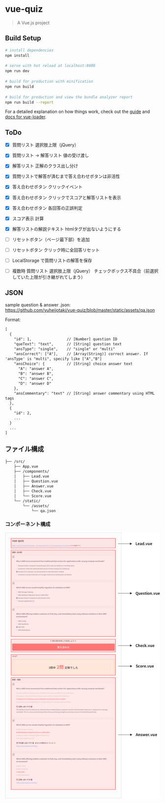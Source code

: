 # vue-quiz

> A Vue.js project

## Build Setup

``` bash
# install dependencies
npm install

# serve with hot reload at localhost:8080
npm run dev

# build for production with minification
npm run build

# build for production and view the bundle analyzer report
npm run build --report
```

For a detailed explanation on how things work, check out the [guide](http://vuejs-templates.github.io/webpack/) and [docs for vue-loader](http://vuejs.github.io/vue-loader).



## ToDo

- [x] 質問リスト 選択肢上限（jQuery）
- [x] 質問リスト → 解答リスト 値の受け渡し
- [x] 解答リスト 正解のクラス出し分け
- [x] 質問リストで解答が済むまで答え合わせボタンは非活性
- [x] 答え合わせボタン クリックイベント
- [x] 答え合わせボタン クリックでスコアと解答リストを表示
- [x] 答え合わせボタン 各回答の正誤判定
- [x] スコア表示 計算
- [x] 解答リストの解説テキスト htmlタグが出ないようにする
- [ ] リセットボタン（ページ最下部）を追加
- [ ] リセットボタン クリック時に全回答リセット
- [ ] LocalStorage で質問リストの解答を保存
- [ ] 複数時 質問リスト 選択肢上限（jQuery） チェックボックス不具合（前選択していた上限が引き継がれてしまう）



## JSON

sample question & answer .json:  
https://github.com/yuheijotaki/vue-quiz/blob/master/static/assets/qa.json

Format:

```
[
  {
    "id": 1,                // [Number] question ID
    "queText": "text",      // [String] question text
    "ansType": "single",    // "single" or "multi"
    "ansCorrect": ["A"],    // [Array(String)] correct answer. If 'ansType' is "multi", specify like ["A","B"]
    "ansChoice": {          // [String] choice answer text
      "A": "answer A",
      "B": "answer B",
      "C": "answer C",
      "D": "answer D"
    },
    "ansCommentary": "text" // [String] answer commentary using HTML tags
  },
  {
    "id": 2,
    ...
  }
  ...
]
```



## ファイル構成

```
├── /src/
    ├── App.vue
    ├── /components/
    │   ├── Lead.vue
    │   ├── Question.vue
    │   ├── Answer.vue
    │   ├── Check.vue
    │   └── Score.vue
    └── /static/
        └── /assets/
            └── qa.json
```

### コンポーネント構成



![components](https://raw.githubusercontent.com/yuheijotaki/vue-quiz/master/sketch/components.png)